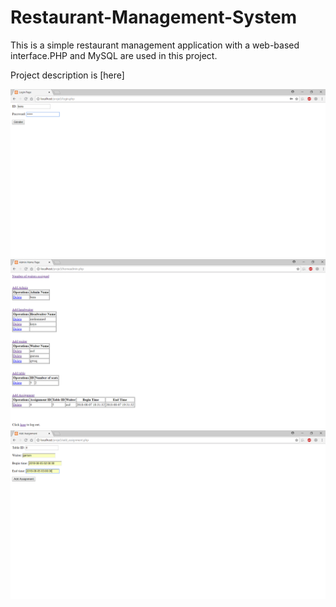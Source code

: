 # Restaurant-Management-System

This is a simple restaurant management application with a web-based interface.PHP and MySQL are used in this project.

Project description is [here]

![a](https://github.com/muhammed-kaya-2016400234/Restaurant-Management-System/blob/master/git.png)
![c](https://github.com/muhammed-kaya-2016400234/Restaurant-Management-System/blob/master/git3.png)
![b](https://github.com/muhammed-kaya-2016400234/Restaurant-Management-System/blob/master/git2.png)
